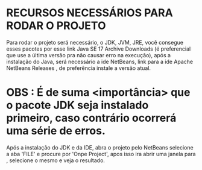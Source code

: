 # RECURSOS NECESSÁRIOS PARA RODAR O PROJETO

Para rodar o projeto será necessário, o JDK, JVM, JRE, você consegue esses pacotes por esse link Java SE 17 Archive Downloads (é preferencial que use a última versão pra não causar erro na execução), após a instalação do Java, será necessário a ide NetBeans, link para a ide Apache NetBeans Releases , de preferência instale a versão atual.

# OBS : É de suma <importância> que o pacote JDK seja instalado primeiro, caso contrário ocorrerá uma série de erros.

Após a instalação do JDK e da IDE, abra o projeto pelo NetBeans selecione a aba 'FILE' e procure por 'Onpe Project', apos isso ira abrir uma janela para <procurar o projeto a se desejado>, selecione o mesmo e veja o resultado.